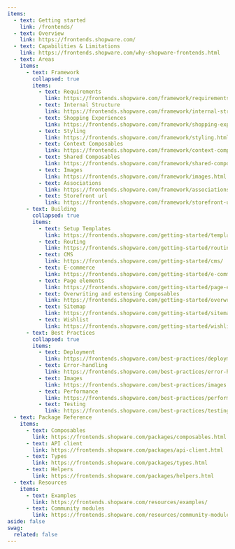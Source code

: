 ```yaml
---
items:
  - text: Getting started
    link: /frontends/
  - text: Overview
    link: https://frontends.shopware.com/
  - text: Capabilities & Limitations
    link: https://frontends.shopware.com/why-shopware-frontends.html
  - text: Areas
    items:
      - text: Framework
        collapsed: true
        items:
          - text: Requirements
            link: https://frontends.shopware.com/framework/requirements.html   
          - text: Internal Structure
            link: https://frontends.shopware.com/framework/internal-structure.html
          - text: Shopping Experiences
            link: https://frontends.shopware.com/framework/shopping-experiences.html
          - text: Styling
            link: https://frontends.shopware.com/framework/styling.html   
          - text: Context Composables
            link: https://frontends.shopware.com/framework/context-composables.html
          - text: Shared Composables
            link: https://frontends.shopware.com/framework/shared-composables.html
          - text: Images
            link: https://frontends.shopware.com/framework/images.html  
          - text: Associations
            link: https://frontends.shopware.com/framework/associations.html
          - text: Storefront url
            link: https://frontends.shopware.com/framework/storefront-url.html
      - text: Building
        collapsed: true
        items:
          - text: Setup Templates
            link: https://frontends.shopware.com/getting-started/templates.html 
          - text: Routing
            link: https://frontends.shopware.com/getting-started/routing.html
          - text: CMS
            link: https://frontends.shopware.com/getting-started/cms/
          - text: E-commerce
            link: https://frontends.shopware.com/getting-started/e-commerce/ 
          - text: Page elements
            link: https://frontends.shopware.com/getting-started/page-elements/
          - text: Overwriting and estensing Composables
            link: https://frontends.shopware.com/getting-started/overwriting-composables.html
          - text: Sitemap
            link: https://frontends.shopware.com/getting-started/sitemap.html
          - text: Wishlist
            link: https://frontends.shopware.com/getting-started/wishlist.html
      - text: Best Practices
        collapsed: true
        items:
          - text: Deployment
            link: https://frontends.shopware.com/best-practices/deployment.html 
          - text: Error-handling
            link: https://frontends.shopware.com/best-practices/error-handling.html
          - text: Images
            link: https://frontends.shopware.com/best-practices/images.html
          - text: Performance
            link: https://frontends.shopware.com/best-practices/performance.html
          - text: Testing
            link: https://frontends.shopware.com/best-practices/testing.html
  - text: Package Reference
    items:
      - text: Composables
        link: https://frontends.shopware.com/packages/composables.html
      - text: API client
        link: https://frontends.shopware.com/packages/api-client.html
      - text: Types
        link: https://frontends.shopware.com/packages/types.html
      - text: Helpers
        link: https://frontends.shopware.com/packages/helpers.html
  - text: Resources
    items:
      - text: Examples
        link: https://frontends.shopware.com/resources/examples/
      - text: Community modules
        link: https://frontends.shopware.com/resources/community-modules/
aside: false
swag:
  related: false
---
```


<SwagLanding image="/landing/apps.png">
    <template #title>Shopware Frontends</template>
    <template #description>
        Shopware Composable Frontends is Shopware's toolkit for creating <b>platform agnostic</b> custom storefronts. The demo store implementation is based on <b>Vue.js</b> and <b>Nuxt3</b>.
    </template>
    <template #ctas>
        <PageRef page="/docs/guides/plugins/apps/app-base-guide.html" title="Start building your first Shopware Frontends project" sub="Learn how to set up your development environment and start coding within a couple of minutes." />
    </template>
    <template #exposed>
        <SwagLandingCardList>
            <template #title>Starter guides</template>
            <template #description>
                The number of topics that are available for exploration can be overwhelming. To help you navigate this complexity, we have curated tutorials that are designed to familiarize you with some of our core concepts.
            </template>
            <template #cards>
            <!--<SwagLandingCard page="https://github.com/shopware/app-php-sdk/blob/main/docs/01-getting_started.md">
                    <template #title>App SDK</template>
                    <template #sub>Tools and libraries that simplify the custom app development process for the Shopware platform.</template>
                </SwagLandingCard>-->
            <!--<SwagLandingCard page="/docs/guides/plugins/apps/local-development/app-development-with-platform-sh.html">
                    <template #title>Local app development</template>
                    <template #sub>Learn how to develop your app on Platform.sh or with Docker.</template>
                </SwagLandingCard>-->
               <SwagLandingCard page="https://frontends.shopware.com/getting-started/templates.html">
                    <template #title>Setup templates</template>
                    <template #sub>Learn how to get started with custom frontend with pre-existing templates.</template>
                </SwagLandingCard>
            <SwagLandingCard page="https://frontends.shopware.com/resources/examples/">
                    <template #title>Cookbook recepies</template>
                    <template #sub>Kickstart your frontends project with provided example codes.</template>
                </SwagLandingCard>
           <!--<SwagLandingCard page="https://frontends.shopware.com/framework/internal-structure.html">
                    <template #title>Framework</template>
                    <template #sub>The internal structure of Shopware Frontends is designed to provide flexibility, reusability and abstraction.</template>
                </SwagLandingCard>-->
            <SwagLandingCard page="https://frontends.shopware.com/getting-started/templates/demo-store-template.html">
                    <template #title>Vue Demo Store on StackBlitz</template>
                    <template #sub>The demo store template is a reference implementation of an online store UI.</template>
                </SwagLandingCard>
            </template>
        </SwagLandingCardList>
    </template>
    <!--<template #exposed2>
        <SwagLandingCardList>
            <template #title>Product areas</template>
            <template #description>
                If you prefer to dig into a specific topic directly, choose from one of the product areas. You can also find them on the left all the time.
            </template>
            <template #cards>
                <SwagLandingCard page="./cart/">
                    <template #title>Cart</template>
                    <template #sub>Modify the cart, add custom data or calculate taxes</template>
                </SwagLandingCard>
                <SwagLandingCard page="./checkout/">
                    <template #title>Checkout</template>
                    <template #sub>Apply discounts, price calculations or control shipping method availabilities</template>
                </SwagLandingCard>
                <SwagLandingCard page="./payment/">
                    <template #title>Payment</template>
                    <template #sub>Handle payments from different gateways or process refunds</template>
                </SwagLandingCard>
                <SwagLandingCard page="./storefront/">
                    <template #title>Storefront</template>
                    <template #sub>Build extensions or themes for the customer storefront using templates or custom styles</template>
                </SwagLandingCard>
                <SwagLandingCard page="./administration/">
                    <template #title>Administration</template>
                    <template #sub>Explore the possibilities of custom admin modules or extensions</template>
                </SwagLandingCard>
                <SwagLandingCard page="./content/">
                    <template #title>Content</template>
                    <template #sub>Build custom content elements or add custom fields to existing entities</template>
                </SwagLandingCard>
                <SwagLandingCard page="./flow-builder/">
                    <template #title>Flow Builder</template>
                    <template #sub>Add custom actions that for third party integrations or automate processes</template>
                </SwagLandingCard>
                <SwagLandingCard page="./products-and-catalog/">
                    <template #title>Products & Catalog</template>
                    <template #sub>Extend the product definition or add custom fields to the product</template>
                </SwagLandingCard>
                <SwagLandingCard page="./workflow/">
                    <template #title>Workflow</template>
                    <template #sub>Build custom states and transitions for orders or add custom fields to existing entities</template>
                </SwagLandingCard>
            </template>
        </SwagLandingCardList>
    </template>-->
    <!--<template #exposed3>
        <SwagLandingCardList>
            <template #title>Related topics</template>
            <template #cards>
                <SwagLandingCard page="/docs/guides/plugins/apps/local-development/app-development-with-platform-sh.html">
                    <template #title>Add apps locally</template>
                    <template #sub>Learn how to add app server to your local development setup on Platform.sh or with Docker.</template>
                </SwagLandingCard>
                <SwagLandingCard page="/docs/guides/plugins/apps/starter/starter-admin-extension.html">
                    <template #title>Shopware CLI</template>
                    <template #sub>Your tool when it comes to app development, installation, and deployments.</template>
                </SwagLandingCard>
            <SwagLandingCard page="/docs/guides/plugins/apps/hosting-guide/">
                    <template #title>Hosting guide</template>
                    <template #sub>Not all apps need hosting. Explore the server options.</template>
                </SwagLandingCard>
            <SwagLandingCard page="/docs/guides/plugins/apps/app-scripts/">
                    <template #title>App scripts</template>
                    <template #sub>Leverage app scripts to customize the checkout or fetch additional data in your Storefront.</template>
                </SwagLandingCard>
            <SwagLandingCard page="/docs/guides/plugins/apps/app-scripts/">
                    <template  #title>Customize templates</template>
                    <template #sub>Custom templates let you extend or modify the appearance of parts of your Storefront.</template>
                </SwagLandingCard>
                <SwagLandingCard page="/docs/guides/plugins/apps/starter/starter-admin-extension.html">
                    <template #title>Admin Extensions</template>
                    <template #sub>Build powerful modules for the admin panel using our new Admin Extension API.</template>
                </SwagLandingCard>
            </template>
        </SwagLandingCardList>
    </template>-->
</SwagLanding>
